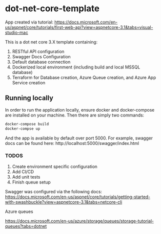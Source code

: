 # dot-net-core-template

App created via tutorial: https://docs.microsoft.com/en-us/aspnet/core/tutorials/first-web-api?view=aspnetcore-3.1&tabs=visual-studio-mac

This is a dot net core 3.X template containing:

1. RESTful API configuration
2. Swagger Docs Configuration
3. Default database connection
4. Dockerized local environment (including build and local MSSQL database)
5. Terraform for Database creation, Azure Queue creation, and Azure App Service creation

## Running locally

In order to run the application locally, ensure docker and docker-compose are installed on your machine. Then there are simply two commands:

```bash
docker-compose build
docker-compse up
```

And the app is available by default over port 5000. For example, swagger docs can be found here: http://localhost:5000/swagger/index.html

### TODOS

1. Create environment specific configuration
2. Add CI/CD
3. Add unit tests
4. Finish queue setup

Swagger was configured via the following docs:
https://docs.microsoft.com/en-us/aspnet/core/tutorials/getting-started-with-swashbuckle?view=aspnetcore-3.1&tabs=netcore-cli

Azure queues

https://docs.microsoft.com/en-us/azure/storage/queues/storage-tutorial-queues?tabs=dotnet
